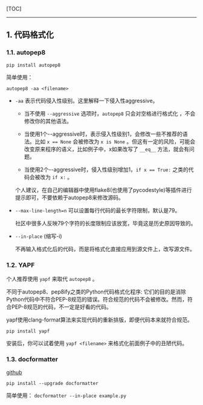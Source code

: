 <!--
+++
title       = "Python文档管理与格式化工具"
description = "1. 代码格式化"
date        = "2021-12-21"
tags        = []
categories  = ["3-syntax","33-python","3rd-modules"]
series      = []
keywords    = []
weight      = 5
toc         = true
draft       = false
+++ -->

[TOC]

---

## 1. 代码格式化

### 1.1. autopep8

```
pip install autopep8
```

简单使用：

`autopep8 -aa <filename>`

+ `-aa` 表示代码侵入性级别。这里解释一下侵入性aggressive。

    - 当不使用 `--aggressive` 选项时，`autopep8` 只会对空格进行格式化 ，不会修改你的其他语法。

    - 当使用1个--aggressive时，表示侵入性级别1，会修改一些不推荐的语法。比如 `x == None` 会被修改为 `x is None` 。但这有一定的风险，可能会改变原来程序的语义，比如例子中，x如果改写了 `__eq__` 方法，就会有问题。

    - 当使用2个--aggressive时，侵入性级别增加1，`if x == True:` 之类的代码会被改为 `if x:` 。

    个人建议，在自己的编辑器中使用flake8(也使用了pycodestyle)等插件进行提示即可，不要依赖于autopep8来修改源码。

+ `--max-line-length=n` 可以设置每行代码的最长字符限制，默认是79。

    社区中很多人反映79个字符的长度限制应该放宽，毕竟这是历史原因导致的。

+ `--in-place` (缩写-i)

    不再输入格式化后的代码，而是将格式化直接应用到源文件上，改写源文件。

### 1.2. YAPF

个人推荐使用 `yapf` 来取代 `autopep8` 。

不同于autopep8、pep8ify之类的Python代码格式化程序: 它们的目的是消除Python代码中不符合PEP-8规范的错误。符合规范的代码不会被修改。然而，符合PEP-8规范的代码，不一定是好看的代码。

yapf使用clang-format算法来实现代码的重新排版，即便代码本来就符合规范。

`pip install yapf`

安装后，你可以试着使用 `yapf <filename>` 来格式化前面例子中的丑陋代码。

### 1.3. docformatter

[github](https://github.com/myint/docformatter)

`pip install --upgrade docformatter`

简单使用： `docformatter --in-place example.py`
